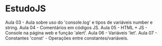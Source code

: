 # EstudoJS

Aula 03 - Aula sobre uso do 'console.log' e tipos de variáveis number e string.
Aula 04 - Comentários em códigos JS.
Aula 05 - HTML + JS - Console na página web e função 'alert'.
Aula 06 - Variáveis 'let'.
Aula 07 - Constantes 'const' - Operações entre constantes/variáveis.